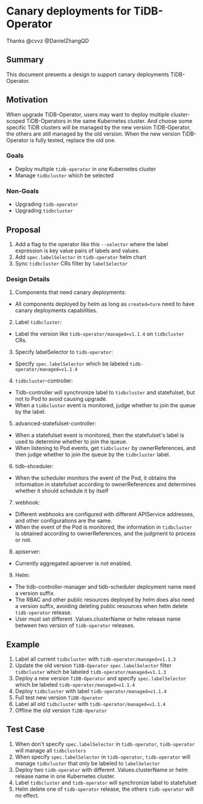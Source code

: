 # Canary deployments for TiDB-Operator

Thanks @cvvz @DanielZhangQD

## Summary

This document presents a design to support canary deployments TiDB-Operator.

## Motivation

When upgrade TiDB-Operator, users may want to deploy multiple cluster-scoped TiDB-Operators in the same Kubernetes cluster.
And choose some specific TiDB clusters will be managed by the new version TiDB-Operator, the others are still managed by the old version. When the new version TiDB-Operator is fully tested, replace the old one.

### Goals

* Deploy multiple `tidb-operator` in one Kubernetes cluster
* Manage `tidbcluster` which be selected

### Non-Goals

* Upgrading `tidb-operator`
* Upgrading `tidbcluster`

## Proposal

1. Add a flag to the operator like this `--selector` <label expression> where the label expression is key value pairs of labels and values. 
2. Add `spec.labelSelector` in `tidb-operator` helm chart
3. Sync `tidbcluster` CRs filter by `labelSelector`

### Design Details
1. Components that need canary deployments: 
- All components deployed by helm as long as `created=ture` need to have canary deployments capabilities.
2. Label `tidbcluster`:
- Label the version like `tidb-operator/managed=v1.1.4` on `tidbcluster` CRs.
3. Specify labelSelector to `tidb-operator`:
- Specify `spec.labelSelector` which be labeled `tidb-operator/managed=v1.1.4`
4. `tidbcluster`-controller:
- Tidb-controller will synchronize label to `tidbcluster` and statefulset, but not to Pod to avoid causing upgrade.
- When a `tidbcluster` event is monitored, judge whether to join the queue by the label.
5. advanced-statefulset-controller:
- When a statefulset event is monitored, then the statefulset's label is used to determine whether to join the queue.
- When listening to Pod events, get `tidbcluster` by ownerReferences, and then judge whether to join the queue by the `tidbcluster` label.
6. tidb-shceduler: 
- When the scheduler monitors the event of the Pod, it obtains the information in statefulset according to ownerReferences and determines whether it should schedule it by itself
7. webhook: 
- Different webhooks are configured with different APIService addresses, and other configurations are the same. 
- When the event of the Pod is monitored, the information in `tidbcluster` is obtained according to ownerReferences, and the judgment to  process or not.
8. apiserver:
- Currently aggregated apiserver is not enabled.
9. Helm: 
- The tidb-controller-manager and tidb-scheduler deployment name need a version suffix.
- The RBAC and other public resources deployed by helm does also need a version suffix, avoiding deleting public resources when helm delete `tidb-operator` release.
- User must set different .Values.clusterName or helm release name between two version of `tidb-operator` releases.

## Example
1. Label all current `tidbcluster` with `tidb-operator/managed=v1.1.3`
2. Update the old version `TiDB-Operator` `spec.labelSelector` filter `tidbcluster` which be labeled `tidb-operator/managed=v1.1.3`
3. Deploy a new version `TiDB-Operator` and specify `spec.labelSelector` which be labeled `tidb-operator/managed=v1.1.4`
4. Deploy `tidbcluster` with label `tidb-operator/managed=v1.1.4`
5. Full test new version `TiDB-Operator`
6. Label all old `tidbcluster` with `tidb-operator/managed=v1.1.4`
7. Offline the old version `TiDB-Operator`

## Test Case
1. When don't specify `spec.labelSelector` in `tidb-operator`, `tidb-operator` will manage all `tidbclusters`
2. When specify `spec.labelSelector` in `tidb-operator`, `tidb-operator` will manage `tidbcluster` that only be labeled to `labelSelector`
3. Deploy two `tidb-operator` with different .Values.clusterName or helm release name in one Kubernetes cluster.
4. Label `tidbcluster` and `tidb-operator` will synchronize label to statefulset
5. Helm delete one of `tidb-operator` release, the others `tidb-operator` will no effect.

